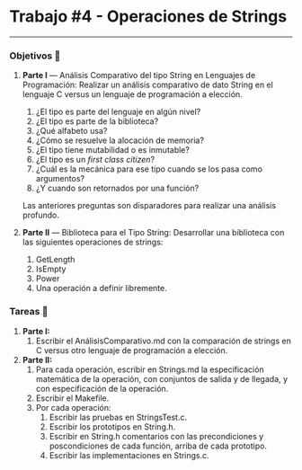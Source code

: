 # Trabajo #4 - Operaciones de Strings

------

### Objetivos 📌

1. **Parte I** — Análisis Comparativo del tipo String en Lenguajes de Programación: Realizar un análisis comparativo de dato String en el lenguaje C versus un lenguaje de programación a elección.

   1. ¿El tipo es parte del lenguaje en algún nivel?
   2. ¿El tipo es parte de la biblioteca?
   3. ¿Qué alfabeto usa?
   4. ¿Cómo se resuelve la alocación de memoria?
   5. ¿El tipo tiene mutabilidad o es inmutable?
   6. ¿El tipo es un *first class citizen*?
   7. ¿Cuál es la mecánica para ese tipo cuando se los pasa como argumentos?
   8.  ¿Y cuando son retornados por una función?

   Las anteriores preguntas son disparadores para realizar una análisis profundo.

   

2. **Parte II** — Biblioteca para el Tipo String: Desarrollar una biblioteca con las siguientes operaciones de strings:
   
   1. GetLength
   2. IsEmpty
   3. Power
   4. Una operación a definir libremente.



### Tareas 📑

1. **Parte I:**
   1. Escribir el AnálisisComparativo.md con la comparación de strings en C versus otro lenguaje de programación a elección.
2. **Parte II:**
   1. Para cada operación, escribir en Strings.md la especificación matemática de la operación, con conjuntos de salida y de llegada, y con especificación de la operación.
   2. Escribir el Makefile.
   3. Por cada operación:
      1. Escribir las pruebas en StringsTest.c.
      2. Escribir los prototipos en String.h.
      3. Escribir en String.h comentarios con las precondiciones y poscondiciones de cada función, arriba de cada prototipo.
      4. Escribir las implementaciones en Strings.c.

